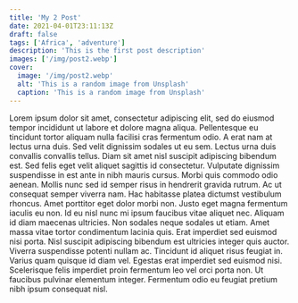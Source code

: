 ```yaml
---
title: 'My 2 Post'
date: 2021-04-01T23:11:13Z
draft: false
tags: ['Africa', 'adventure']
description: 'This is the first post description'
images: ['/img/post2.webp']
cover:
  image: '/img/post2.webp'
  alt: 'This is a random image from Unsplash'
  caption: 'This is a random image from Unsplash'
---
```


Lorem ipsum dolor sit amet, consectetur adipiscing elit, sed do eiusmod tempor
incididunt ut labore et dolore magna aliqua. Pellentesque eu tincidunt tortor
aliquam nulla facilisi cras fermentum odio. A erat nam at lectus urna duis. Sed
velit dignissim sodales ut eu sem. Lectus urna duis convallis convallis tellus.
Diam sit amet nisl suscipit adipiscing bibendum est. Sed felis eget velit
aliquet sagittis id consectetur. Vulputate dignissim suspendisse in est ante in
nibh mauris cursus. Morbi quis commodo odio aenean. Mollis nunc sed id semper
risus in hendrerit gravida rutrum. Ac ut consequat semper viverra nam. Hac
habitasse platea dictumst vestibulum rhoncus. Amet porttitor eget dolor morbi
non. Justo eget magna fermentum iaculis eu non. Id eu nisl nunc mi ipsum
faucibus vitae aliquet nec. Aliquam id diam maecenas ultricies. Non sodales
neque sodales ut etiam. Amet massa vitae tortor condimentum lacinia quis. Erat
imperdiet sed euismod nisi porta. Nisl suscipit adipiscing bibendum est
ultricies integer quis auctor. Viverra suspendisse potenti nullam ac. Tincidunt
id aliquet risus feugiat in. Varius quam quisque id diam vel. Egestas erat
imperdiet sed euismod nisi. Scelerisque felis imperdiet proin fermentum leo vel
orci porta non. Ut faucibus pulvinar elementum integer. Fermentum odio eu
feugiat pretium nibh ipsum consequat nisl.